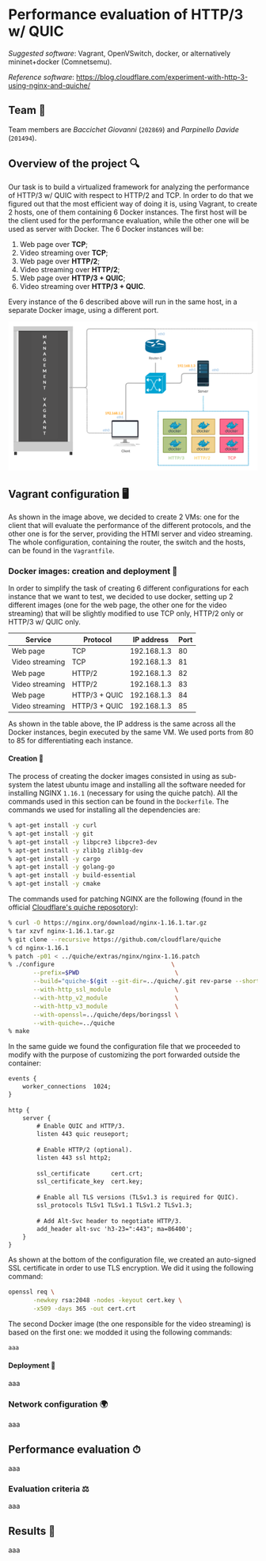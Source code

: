 # Performance evaluation of HTTP/3 w/ QUIC

_Suggested software_: Vagrant, OpenVSwitch, docker, or alternatively mininet+docker (Comnetsemu).

_Reference software_: https://blog.cloudflare.com/experiment-with-http-3-using-nginx-and-quiche/

## Team 👥

Team members are _Baccichet Giovanni_ (`202869`) and _Parpinello Davide_ (`201494`).

## Overview of the project 🔍

Our task is to build a virtualized framework for analyzing the performance of HTTP/3 w/ QUIC with respect to HTTP/2 and TCP.
In order to do that we figured out that the most efficient way of doing it is, using Vagrant, to create 2 hosts, one of them containing 6 Docker instances.
The first host will be the client used for the performance evaluation, while the other one will be used as server with Docker. The 6 Docker instances will be:

1. Web page over **TCP**;
2. Video streaming over **TCP**;
3. Web page over **HTTP/2**;
4. Video streaming over **HTTP/2**;
5. Web page over **HTTP/3 + QUIC**;
6. Video streaming over **HTTP/3 + QUIC**.

Every instance of the 6 described above will run in the same host, in a separate Docker image, using a different port.

<img src="DNCS-2.jpg" width="650">

## Vagrant configuration 🖥

As shown in the image above, we decided to create 2 VMs: one for the client that will evaluate the performance of the different protocols, and the other one is for the server, providing the HTMl server and video streaming. The whole configuration, containing the router, the switch and the hosts, can be found in the `Vagrantfile`.

### Docker images: creation and deployment 🐳

In order to simplify the task of creating 6 different configurations for each instance that we want to test, we decided to use docker, setting up 2 different images (one for the web page, the other one for the video streaming) that will be slightly modified to use TCP only, HTTP/2 only or HTTP/3 w/ QUIC only.

| Service         | Protocol      | IP address  | Port |
| --------------- | ------------- | ----------- | ---- |
| Web page        | TCP           | 192.168.1.3 | 80   |
| Video streaming | TCP           | 192.168.1.3 | 81   |
| Web page        | HTTP/2        | 192.168.1.3 | 82   |
| Video streaming | HTTP/2        | 192.168.1.3 | 83   |
| Web page        | HTTP/3 + QUIC | 192.168.1.3 | 84   |
| Video streaming | HTTP/3 + QUIC | 192.168.1.3 | 85   |

As shown in the table above, the IP address is the same across all the Docker instances, begin executed by the same VM. We used ports from 80 to 85 for differentiating each instance.

#### Creation 🧱

The process of creating the docker images consisted in using as sub-system the latest ubuntu image and installing all the software needed for installing NGINX `1.16.1` (necessary for using the quiche patch). All the commands used in this section can be found in the `Dockerfile`.
The commands we used for installing all the dependencies are:

```bash
% apt-get install -y curl
% apt-get install -y git
% apt-get install -y libpcre3 libpcre3-dev
% apt-get install -y zlib1g zlib1g-dev
% apt-get install -y cargo
% apt-get install -y golang-go
% apt-get install -y build-essential
% apt-get install -y cmake
```

The commands used for patching NGINX are the following (found in the official [Cloudflare's quiche reposotory](https://github.com/cloudflare/quiche)):

```bash
% curl -O https://nginx.org/download/nginx-1.16.1.tar.gz
% tar xzvf nginx-1.16.1.tar.gz
% git clone --recursive https://github.com/cloudflare/quiche
% cd nginx-1.16.1
% patch -p01 < ../quiche/extras/nginx/nginx-1.16.patch
% ./configure                                 \
       --prefix=$PWD                           \
       --build="quiche-$(git --git-dir=../quiche/.git rev-parse --short HEAD)" \
       --with-http_ssl_module                  \
       --with-http_v2_module                   \
       --with-http_v3_module                   \
       --with-openssl=../quiche/deps/boringssl \
       --with-quiche=../quiche
% make
```

In the same guide we found the configuration file that we proceeded to modify with the purpose of customizing the port forwarded outside the container:

```config
events {
    worker_connections  1024;
}

http {
    server {
        # Enable QUIC and HTTP/3.
        listen 443 quic reuseport;

        # Enable HTTP/2 (optional).
        listen 443 ssl http2;

        ssl_certificate      cert.crt;
        ssl_certificate_key  cert.key;

        # Enable all TLS versions (TLSv1.3 is required for QUIC).
        ssl_protocols TLSv1 TLSv1.1 TLSv1.2 TLSv1.3;

        # Add Alt-Svc header to negotiate HTTP/3.
        add_header alt-svc 'h3-23=":443"; ma=86400';
    }
}
```

As shown at the bottom of the configuration file, we created an auto-signed SSL certificate in order to use TLS encryption. We did it using the following command:

```bash
openssl req \
       -newkey rsa:2048 -nodes -keyout cert.key \
       -x509 -days 365 -out cert.crt
```

The second Docker image (the one responsible for the video streaming) is based on the first one: we modded it using the following commands:

```bash
aaa
```

#### Deployment 🚀

aaa

### Network configuration 🌍

aaa

## Performance evaluation ⏱

aaa

### Evaluation criteria ⚖️

aaa

## Results 🧾

aaa
